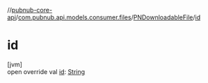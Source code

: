 //[pubnub-core-api](../../../index.md)/[com.pubnub.api.models.consumer.files](../index.md)/[PNDownloadableFile](index.md)/[id](id.md)

# id

[jvm]\
open override val [id](id.md): [String](https://kotlinlang.org/api/latest/jvm/stdlib/kotlin/-string/index.html)
